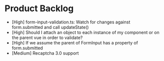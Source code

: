 # Product Backlog
* [High] form-input-validation.ts: Watch for changes against form.submitted and call updateState() 
* [High] Should I attach an object to each instance of my component or on the parent vue in order to validate?
* [High] If we assume the parent of FormInput has a property of form.submitted
* [Medium] Recaptcha 3.0 support
